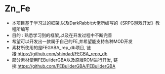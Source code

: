 # Zn_Fe
-  本项目基于学习过的框架,以及DarkRabbit大佬所编写的《SRPG游戏开发》教程所编写
-  目的 : 熟悉学习到的框架,以及在开发过程中不断完善
-  希望可以开发出一款属于自己的FE,并希望能支持各种MOD开发
-  素材所使用的是FEGABA_rep_db项目, 链接:https://github.com/shindad/FEGBA_repo_db
-  部分素材使用FEBuilderGBA以及原版ROM进行开发, 链接:https://github.com/FEBuilderGBA/FEBuilderGBA
